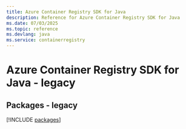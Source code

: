 ```yaml
---
title: Azure Container Registry SDK for Java
description: Reference for Azure Container Registry SDK for Java
ms.date: 07/03/2025
ms.topic: reference
ms.devlang: java
ms.service: containerregistry
---
```

# Azure Container Registry SDK for Java - legacy
## Packages - legacy
[!INCLUDE [packages](container-registry-index.md)]